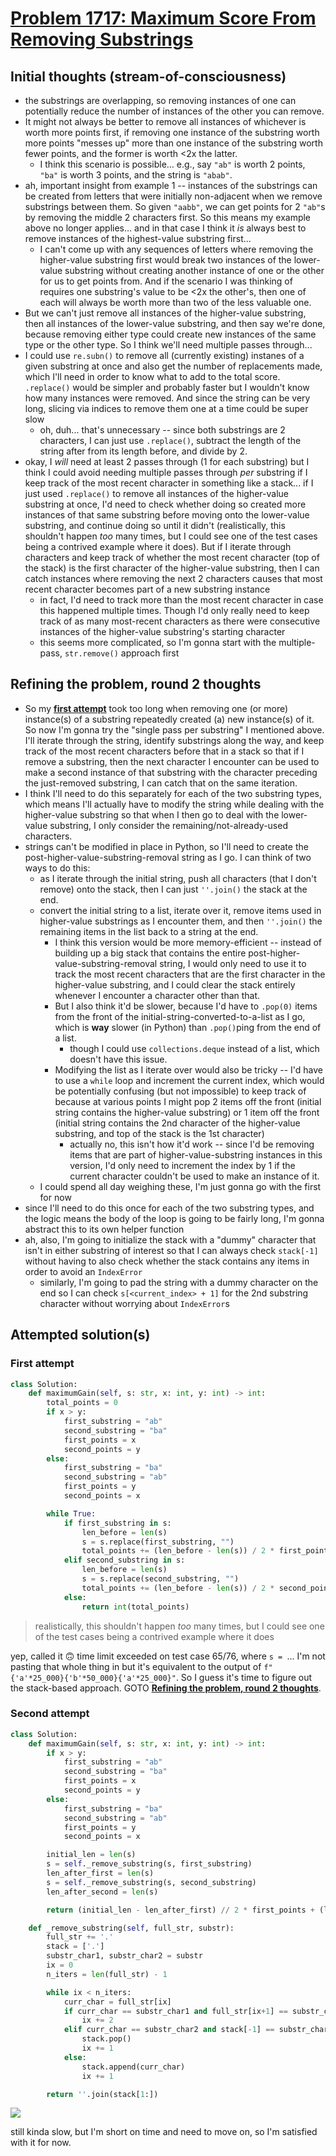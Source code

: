 # [Problem 1717: Maximum Score From Removing Substrings](https://leetcode.com/problems/maximum-score-from-removing-substrings/description/?envType=daily-question)

## Initial thoughts (stream-of-consciousness)

- the substrings are overlapping, so removing instances of one can potentially reduce the number of instances of the other you can remove.
- It might not always be better to remove all instances of whichever is worth more points first, if removing one instance of the substring worth more points "messes up" more than one instance of the substring worth fewer points, and the former is worth <2x the latter.
  - I think this scenario is possible... e.g., say `"ab"` is worth 2 points, `"ba"` is worth 3 points, and the string is `"abab"`.
- ah, important insight from example 1 -- instances of the substrings can be created from letters that were initially non-adjacent when we remove substrings between them. So given `"aabb"`, we can get points for 2 `"ab"`s by removing the middle 2 characters first. So this means my example above no longer applies... and in that case I think it *is* always best to remove instances of the highest-value substring first...
  - I can't come up with any sequences of letters where removing the higher-value substring first would break two instances of the lower-value substring without creating another instance of one or the other for us to get points from. And if the scenario I was thinking of requires one substring's value to be <2x the other's, then one of each will always be worth more than two of the less valuable one.
- But we can't just remove all instances of the higher-value substring, then all instances of the lower-value substring, and then say we're done, because removing either type could create new instances of the same type or the other type. So I think we'll need multiple passes through...
- I could use `re.subn()` to remove all (currently existing) instanes of a given substring at once and also get the number of replacements made, which I'll need in order to know what to add to the total score. `.replace()` would be simpler and probably faster but I wouldn't know how many instances were removed. And since the string can be very long, slicing via indices to remove them one at a time could be super slow
  - oh, duh... that's unnecessary -- since both substrings are 2 characters, I can just use `.replace()`, subtract the length of the string after from its length before, and divide by 2.
- okay, I *will* need at least 2 passes through (1 for each substring) but I think I could avoid needing multiple passes through *per* substring if I keep track of the most recent character in something like a stack... if I just used `.replace()` to remove all instances of the higher-value substring at once, I'd need to check whether doing so created more instances of that same substring before moving onto the lower-value substring, and continue doing so until it didn't (realistically, this shouldn't happen *too* many times, but I could see one of the test cases being a contrived example where it does). But if I iterate through characters and keep track of whether the most recent character (top of the stack) is the first character of the higher-value substring, then I can catch instances where removing the next 2 characters causes that most recent character becomes part of a new substring instance
  - in fact, I'd need to track more than the most recent character in case this happened multiple times. Though I'd only really need to keep track of as many most-recent characters as there were consecutive instances of the higher-value substring's starting character
  - this seems more complicated, so I'm gonna start with the multiple-pass, `str.remove()` approach first

## Refining the problem, round 2 thoughts

- So my [**first attempt**](#first-attempt) took too long when removing one (or more) instance(s) of a substring repeatedly created (a) new instance(s) of it. So now I'm gonna try the "single pass per substring" I mentioned above. I'll iterate through the string, identify substrings along the way, and keep track of the most recent characters before that in a stack so that if I remove a substring, then the next character I encounter can be used to make a second instance of that substring with the character preceding the just-removed substring, I can catch that on the same iteration.
- I think I'll need to do this separately for each of the two substring types, which means I'll actually have to modify the string while dealing with the higher-value substring so that when I then go to deal with the lower-value substring, I only consider the remaining/not-already-used characters.
- strings can't be modified in place in Python, so I'll need to create the post-higher-value-substring-removal string as I go. I can think of two ways to do this:
  - as I iterate through the initial string, push all characters (that I don't remove) onto the stack, then I can just `''.join()` the stack at the end.
  - convert the initial string to a list, iterate over it, remove items used in higher-value substrings as I encounter them, and then `''.join()` the remaining items in the list back to a string at the end.
    - I think this version would be more memory-efficient -- instead of building up a big stack that contains the entire post-higher-value-substring-removal string, I would only need to use it to track the most recent characters that are the first character in the higher-value substring, and I could clear the stack entirely whenever I encounter a character other than that.
    - But I also think it'd be slower, because I'd have to `.pop(0)` items from the front of the initial-string-converted-to-a-list as I go, which is **way** slower (in Python) than `.pop()`ping from the end of a list.
      - though I could use `collections.deque` instead of a list, which doesn't have this issue.
    - Modifying the list as I iterate over would also be tricky -- I'd have to use a `while` loop and increment the current index, which would be potentially confusing (but not impossible) to keep track of because at various points I might pop 2 items off the front (initial string contains the higher-value substring) or 1 item off the front (initial string contains the 2nd character of the higher-value substring, and top of the stack is the 1st character)
      - actually no, this isn't how it'd work -- since I'd be removing items that are part of higher-value-substring instances in this version, I'd only need to increment the index by 1 if the current character couldn't be used to make an instance of it.
  - I could spend all day weighing these, I'm just gonna go with the first for now
- since I'll need to do this once for each of the two substring types, and the logic means the body of the loop is going to be fairly long, I'm gonna abstract this to its own helper function
- ah, also, I'm going to initialize the stack with a "dummy" character that isn't in either substring of interest so that I can always check `stack[-1]` without having to also check whether the stack contains any items in order to avoid an `IndexError`
  - similarly, I'm going to pad the string with a dummy character on the end so I can check `s[<current_index> + 1]` for the 2nd substring character without worrying about `IndexError`s

## Attempted solution(s)

### First attempt

```python
class Solution:
    def maximumGain(self, s: str, x: int, y: int) -> int:
        total_points = 0
        if x > y:
            first_substring = "ab"
            second_substring = "ba"
            first_points = x
            second_points = y
        else:
            first_substring = "ba"
            second_substring = "ab"
            first_points = y
            second_points = x

        while True:
            if first_substring in s:
                len_before = len(s)
                s = s.replace(first_substring, "")
                total_points += (len_before - len(s)) / 2 * first_points
            elif second_substring in s:
                len_before = len(s)
                s = s.replace(second_substring, "")
                total_points += (len_before - len(s)) / 2 * second_points
            else:
                return int(total_points)
```

> realistically, this shouldn't happen *too* many times, but I could see one of the test cases being a contrived example where it does

yep, called it 🙃 time limit exceeded on test case 65/76, where `s = `... I'm not pasting that whole thing in but it's equivalent to the output of `f"{'a'*25_000}{'b'*50_000}{'a'*25_000}"`. So I guess it's time to figure out the stack-based approach. GOTO [**Refining the problem, round 2 thoughts**](#refining-the-problem-round-2-thoughts).

### Second attempt

```python
class Solution:
    def maximumGain(self, s: str, x: int, y: int) -> int:
        if x > y:
            first_substring = "ab"
            second_substring = "ba"
            first_points = x
            second_points = y
        else:
            first_substring = "ba"
            second_substring = "ab"
            first_points = y
            second_points = x

        initial_len = len(s)
        s = self._remove_substring(s, first_substring)
        len_after_first = len(s)
        s = self._remove_substring(s, second_substring)
        len_after_second = len(s)

        return (initial_len - len_after_first) // 2 * first_points + (len_after_first - len_after_second) // 2 * second_points

    def _remove_substring(self, full_str, substr):
        full_str += '.'
        stack = ['.']
        substr_char1, substr_char2 = substr
        ix = 0
        n_iters = len(full_str) - 1

        while ix < n_iters:
            curr_char = full_str[ix]
            if curr_char == substr_char1 and full_str[ix+1] == substr_char2:
                ix += 2
            elif curr_char == substr_char2 and stack[-1] == substr_char1:
                stack.pop()
                ix += 1
            else:
                stack.append(curr_char)
                ix += 1

        return ''.join(stack[1:])
```

![](https://github.com/user-attachments/assets/161eeec1-54ab-48c0-bd72-d074c4d59780)

still kinda slow, but I'm short on time and need to move on, so I'm satisfied with it for now.
